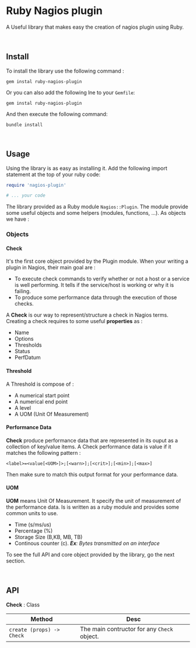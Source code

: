 # Ruby Nagios plugin

A Useful library that makes easy the creation of nagios plugin using Ruby.


<br>

## Install

To install the library use the following command :

```
gem instal ruby-nagios-plugin
```

Or you can also add the following lne to your `Gemfile`:
```
gem instal ruby-nagios-plugin
````

And then execute the following command:

```
bundle install
```


<br>

## Usage

Using the library is as easy as installing it. Add the following import statement at the top of your ruby code:

```ruby
require 'nagios-plugin'

# ... your code

```

The library provided as a Ruby module `Nagios::Plugin`. The module provide some useful objects and some helpers (modules, functions, ...). As objects we have : 

### Objects

#### Check

It's the first core object provided by the Plugin module. When your writing a plugin in Nagios, their main goal are : 
* To execute check commands to verify whether or not a host or a service is well performing. It tells if the service/host is working or why it is failing.
* To produce some performance data through the execution of those checks.

A **Check** is our way to represent/structure a check in Nagios terms. Creating a check requires to some useful  **properties** as : 
* Name
* Options
* Thresholds
* Status
* PerfDatum


#### Threshold 

A Threshold is compose of :
* A numerical start point
* A numerical end point
* A level
* A UOM (Unit Of Measurement)

#### Performance Data

**Check** produce performance data that are represented in its ouput as a collection of key/value items. A Check performance data is value if it matches the following pattern : 
```
<label>=<value[<UOM>]>;[<warn>];[<crit>];[<min>];[<max>]
```
Then make sure to match this output format for your performance data.

#### UOM 
**UOM** means Unit Of Measurement. It specify the unit of measurement of the performance data. Is is written as a ruby module and provides some common units to use.

* Time (s/ms/us)
* Percentage (%)
* Storage Size (B,KB, MB, TB)
* Continous counter (c). ***Ex**:  Bytes transmitted on an interface*



To see the full API and core object provided by the library, go the next section.

<br>

## API

**Check** : Class

Method  | Desc 
------- | ---- 
`create (props) -> Check` | The main contructor for any `Check` object.
